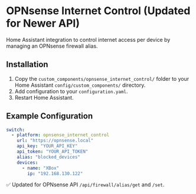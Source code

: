# OPNsense Internet Control (Updated for Newer API)

Home Assistant integration to control internet access per device by managing an OPNsense firewall alias.

## Installation
1. Copy the `custom_components/opnsense_internet_control/` folder to your Home Assistant `config/custom_components/` directory.
2. Add configuration to your `configuration.yaml`.
3. Restart Home Assistant.

## Example Configuration

```yaml
switch:
  - platform: opnsense_internet_control
    url: "https://opnsense.local"
    api_key: "YOUR_API_KEY"
    api_token: "YOUR_API_TOKEN"
    alias: "blocked_devices"
    devices:
      - name: "XBox"
        ip: "192.168.130.122"
```

✅ Updated for OPNsense API `/api/firewall/alias/get` and `/set`.
